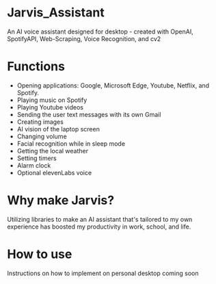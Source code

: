 # Jarvis_Assistant
An AI voice assistant designed for desktop - created with OpenAI, SpotifyAPI, Web-Scraping, Voice Recognition, and cv2

# Functions
- Opening applications: Google, Microsoft Edge, Youtube, Netflix, and Spotify.
- Playing music on Spotify
- Playing Youtube videos
- Sending the user text messages with its own Gmail
- Creating images
- AI vision of the laptop screen
- Changing volume
- Facial recognition while in sleep mode
- Getting the local weather
- Setting timers
- Alarm clock
- Optional elevenLabs voice

# Why make Jarvis?
Utilizing libraries to make an AI assistant that's tailored to my own experience has boosted my productivity in work, school, and life.

# How to use
Instructions on how to implement on personal desktop coming soon
